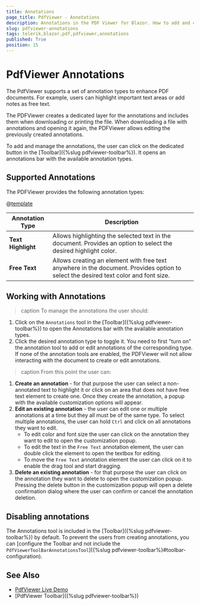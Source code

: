 ```yaml
---
title: Annotations
page_title: PdfViewer - Annotations
description: Annotations in the PDF Viewer for Blazor. How to add and configure annotations in the PDF Viewer for Blazor
slug: pdfviewer-annotations
tags: telerik,blazor,pdf,pdfviewer,annotations
published: True
position: 15
---
```


# PdfViewer Annotations

The PdfViewer supports a set of annotation types to enhance PDF documents. For example, users can highlight important text areas or add notes as free text.

The PDFViewer creates a dedicated layer for the annotations and includes them when downloading or printing the file. When downloading a file with annotations and opening it again, the PDFViewer allows editing the previously created annotations.

To add and manage the annotations, the user can click on the dedicated button in the [Toolbar]({%slug pdfviewer-toolbar%}). It opens an annotations bar with the available annotation types.

## Supported Annotations

The PDFViewer provides the following annotation types:

@[template](/_contentTemplates/common/parameters-table-styles.md#table-layout)

| Annotation Type | Description |
| --- | --- |
| **Text Highlight** | Allows highlighting the selected text in the document. Provides an option to select the desired highlight color. |
| **Free Text** | Allows creating an element with free text anywhere in the document. Provides option to select the desired text color and font size. |

## Working with Annotations

>caption To manage the annotations the user should:

1. Click on the `Annotations` tool in the [Toolbar]({%slug pdfviewer-toolbar%}) to open the Annotations bar with the available annotation types.
1. Click the desired annotation type to toggle it. You need to first "turn on" the annotation tool to add or edit annotations of the corresponding type. If none of the annotation tools are enabled, the PDFViewer will not allow interacting with the document to create or edit annotations.

>caption From this point the user can:

1. **Create an annotation** - for that purpose the user can select a non-annotated text to highlight it or click on an area that does not have free text element to create one. Once they create the annotation, a popup with the available customization options will appear.
1. **Edit an existing annotation** - the user can edit one or multiple annotations at a time but they all must be of the same type. To select multiple annotations, the user can hold `Ctrl` and click on all annotations they want to edit.
    * To edit color and font size the user can click on the annotation they want to edit to open the customization popup.
    * To edit the text in the `Free Text` annotation element, the user can double click the element to open the textbox for editing.
    * To move the `Free Text` annotation element the user can click on it to enable the drag tool and start dragging. 
1. **Delete an existing annotation** - for that purpose the user can click on the annotation they want to delete to open the customization popup. Pressing the delete button in the customization popup will open a delete confirmation dialog where the user can confirm or cancel the annotation deletion.

## Disabling annotations

The Annotations tool is included in the [Toolbar]({%slug pdfviewer-toolbar%}) by default. To prevent the users from creating annotations, you can [configure the Toolbar and not include the `PdfViewerToolBarAnnotationsTool`]({%slug pdfviewer-toolbar%}#toolbar-configuration).

## See Also

* [PdfViewer Live Demo](https://demos.telerik.com/blazor-ui/pdfviewer/overview)
* [PdfViewer Toolbar]({%slug pdfviewer-toolbar%})